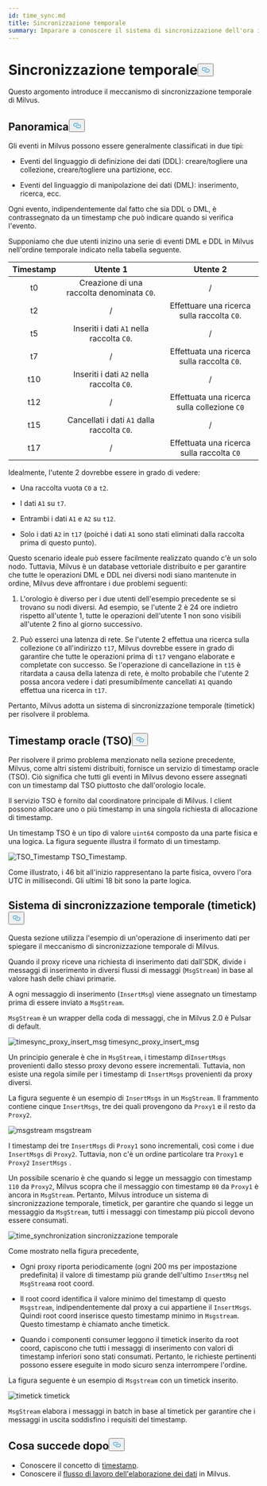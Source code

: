 ```yaml
---
id: time_sync.md
title: Sincronizzazione temporale
summary: Imparare a conoscere il sistema di sincronizzazione dell'ora in Milvus.
---
```

<h1 id="Time-Synchronization" class="common-anchor-header">Sincronizzazione temporale<button data-href="#Time-Synchronization" class="anchor-icon" translate="no">
      <svg translate="no"
        aria-hidden="true"
        focusable="false"
        height="20"
        version="1.1"
        viewBox="0 0 16 16"
        width="16"
      >
        <path
          fill="#0092E4"
          fill-rule="evenodd"
          d="M4 9h1v1H4c-1.5 0-3-1.69-3-3.5S2.55 3 4 3h4c1.45 0 3 1.69 3 3.5 0 1.41-.91 2.72-2 3.25V8.59c.58-.45 1-1.27 1-2.09C10 5.22 8.98 4 8 4H4c-.98 0-2 1.22-2 2.5S3 9 4 9zm9-3h-1v1h1c1 0 2 1.22 2 2.5S13.98 12 13 12H9c-.98 0-2-1.22-2-2.5 0-.83.42-1.64 1-2.09V6.25c-1.09.53-2 1.84-2 3.25C6 11.31 7.55 13 9 13h4c1.45 0 3-1.69 3-3.5S14.5 6 13 6z"
        ></path>
      </svg>
    </button></h1><p>Questo argomento introduce il meccanismo di sincronizzazione temporale di Milvus.</p>
<h2 id="Overview" class="common-anchor-header">Panoramica<button data-href="#Overview" class="anchor-icon" translate="no">
      <svg translate="no"
        aria-hidden="true"
        focusable="false"
        height="20"
        version="1.1"
        viewBox="0 0 16 16"
        width="16"
      >
        <path
          fill="#0092E4"
          fill-rule="evenodd"
          d="M4 9h1v1H4c-1.5 0-3-1.69-3-3.5S2.55 3 4 3h4c1.45 0 3 1.69 3 3.5 0 1.41-.91 2.72-2 3.25V8.59c.58-.45 1-1.27 1-2.09C10 5.22 8.98 4 8 4H4c-.98 0-2 1.22-2 2.5S3 9 4 9zm9-3h-1v1h1c1 0 2 1.22 2 2.5S13.98 12 13 12H9c-.98 0-2-1.22-2-2.5 0-.83.42-1.64 1-2.09V6.25c-1.09.53-2 1.84-2 3.25C6 11.31 7.55 13 9 13h4c1.45 0 3-1.69 3-3.5S14.5 6 13 6z"
        ></path>
      </svg>
    </button></h2><p>Gli eventi in Milvus possono essere generalmente classificati in due tipi:</p>
<ul>
<li><p>Eventi del linguaggio di definizione dei dati (DDL): creare/togliere una collezione, creare/togliere una partizione, ecc.</p></li>
<li><p>Eventi del linguaggio di manipolazione dei dati (DML): inserimento, ricerca, ecc.</p></li>
</ul>
<p>Ogni evento, indipendentemente dal fatto che sia DDL o DML, è contrassegnato da un timestamp che può indicare quando si verifica l'evento.</p>
<p>Supponiamo che due utenti inizino una serie di eventi DML e DDL in Milvus nell'ordine temporale indicato nella tabella seguente.</p>
<table>
<thead>
<tr><th style="text-align:center">Timestamp</th><th style="text-align:center">Utente 1</th><th style="text-align:center">Utente 2</th></tr>
</thead>
<tbody>
<tr><td style="text-align:center">t0</td><td style="text-align:center">Creazione di una raccolta denominata <code translate="no">C0</code>.</td><td style="text-align:center">/</td></tr>
<tr><td style="text-align:center">t2</td><td style="text-align:center">/</td><td style="text-align:center">Effettuare una ricerca sulla raccolta <code translate="no">C0</code>.</td></tr>
<tr><td style="text-align:center">t5</td><td style="text-align:center">Inseriti i dati <code translate="no">A1</code> nella raccolta <code translate="no">C0</code>.</td><td style="text-align:center">/</td></tr>
<tr><td style="text-align:center">t7</td><td style="text-align:center">/</td><td style="text-align:center">Effettuata una ricerca sulla raccolta <code translate="no">C0</code>.</td></tr>
<tr><td style="text-align:center">t10</td><td style="text-align:center">Inseriti i dati <code translate="no">A2</code> nella raccolta <code translate="no">C0</code>.</td><td style="text-align:center">/</td></tr>
<tr><td style="text-align:center">t12</td><td style="text-align:center">/</td><td style="text-align:center">Effettuata una ricerca sulla collezione <code translate="no">C0</code></td></tr>
<tr><td style="text-align:center">t15</td><td style="text-align:center">Cancellati i dati <code translate="no">A1</code> dalla raccolta <code translate="no">C0</code>.</td><td style="text-align:center">/</td></tr>
<tr><td style="text-align:center">t17</td><td style="text-align:center">/</td><td style="text-align:center">Effettuata una ricerca sulla raccolta <code translate="no">C0</code></td></tr>
</tbody>
</table>
<p>Idealmente, l'utente 2 dovrebbe essere in grado di vedere:</p>
<ul>
<li><p>Una raccolta vuota <code translate="no">C0</code> a <code translate="no">t2</code>.</p></li>
<li><p>I dati <code translate="no">A1</code> su <code translate="no">t7</code>.</p></li>
<li><p>Entrambi i dati <code translate="no">A1</code> e <code translate="no">A2</code> su <code translate="no">t12</code>.</p></li>
<li><p>Solo i dati <code translate="no">A2</code> in <code translate="no">t17</code> (poiché i dati <code translate="no">A1</code> sono stati eliminati dalla raccolta prima di questo punto).</p></li>
</ul>
<p>Questo scenario ideale può essere facilmente realizzato quando c'è un solo nodo. Tuttavia, Milvus è un database vettoriale distribuito e per garantire che tutte le operazioni DML e DDL nei diversi nodi siano mantenute in ordine, Milvus deve affrontare i due problemi seguenti:</p>
<ol>
<li><p>L'orologio è diverso per i due utenti dell'esempio precedente se si trovano su nodi diversi. Ad esempio, se l'utente 2 è 24 ore indietro rispetto all'utente 1, tutte le operazioni dell'utente 1 non sono visibili all'utente 2 fino al giorno successivo.</p></li>
<li><p>Può esserci una latenza di rete. Se l'utente 2 effettua una ricerca sulla collezione <code translate="no">C0</code> all'indirizzo <code translate="no">t17</code>, Milvus dovrebbe essere in grado di garantire che tutte le operazioni prima di <code translate="no">t17</code> vengano elaborate e completate con successo. Se l'operazione di cancellazione in <code translate="no">t15</code> è ritardata a causa della latenza di rete, è molto probabile che l'utente 2 possa ancora vedere i dati presumibilmente cancellati <code translate="no">A1</code> quando effettua una ricerca in <code translate="no">t17</code>.</p></li>
</ol>
<p>Pertanto, Milvus adotta un sistema di sincronizzazione temporale (timetick) per risolvere il problema.</p>
<h2 id="Timestamp-oracle-TSO" class="common-anchor-header">Timestamp oracle (TSO)<button data-href="#Timestamp-oracle-TSO" class="anchor-icon" translate="no">
      <svg translate="no"
        aria-hidden="true"
        focusable="false"
        height="20"
        version="1.1"
        viewBox="0 0 16 16"
        width="16"
      >
        <path
          fill="#0092E4"
          fill-rule="evenodd"
          d="M4 9h1v1H4c-1.5 0-3-1.69-3-3.5S2.55 3 4 3h4c1.45 0 3 1.69 3 3.5 0 1.41-.91 2.72-2 3.25V8.59c.58-.45 1-1.27 1-2.09C10 5.22 8.98 4 8 4H4c-.98 0-2 1.22-2 2.5S3 9 4 9zm9-3h-1v1h1c1 0 2 1.22 2 2.5S13.98 12 13 12H9c-.98 0-2-1.22-2-2.5 0-.83.42-1.64 1-2.09V6.25c-1.09.53-2 1.84-2 3.25C6 11.31 7.55 13 9 13h4c1.45 0 3-1.69 3-3.5S14.5 6 13 6z"
        ></path>
      </svg>
    </button></h2><p>Per risolvere il primo problema menzionato nella sezione precedente, Milvus, come altri sistemi distribuiti, fornisce un servizio di timestamp oracle (TSO). Ciò significa che tutti gli eventi in Milvus devono essere assegnati con un timestamp dal TSO piuttosto che dall'orologio locale.</p>
<p>Il servizio TSO è fornito dal coordinatore principale di Milvus. I client possono allocare uno o più timestamp in una singola richiesta di allocazione di timestamp.</p>
<p>Un timestamp TSO è un tipo di valore <code translate="no">uint64</code> composto da una parte fisica e una logica. La figura seguente illustra il formato di un timestamp.</p>
<p>
  
   <span class="img-wrapper"> <img translate="no" src="/docs/v2.5.x/assets/TSO_Timestamp.png" alt="TSO_Timestamp" class="doc-image" id="tso_timestamp" />
   </span> <span class="img-wrapper"> <span>TSO_Timestamp</span>. </span></p>
<p>Come illustrato, i 46 bit all'inizio rappresentano la parte fisica, ovvero l'ora UTC in millisecondi. Gli ultimi 18 bit sono la parte logica.</p>
<h2 id="Time-synchronization-system-timetick" class="common-anchor-header">Sistema di sincronizzazione temporale (timetick)<button data-href="#Time-synchronization-system-timetick" class="anchor-icon" translate="no">
      <svg translate="no"
        aria-hidden="true"
        focusable="false"
        height="20"
        version="1.1"
        viewBox="0 0 16 16"
        width="16"
      >
        <path
          fill="#0092E4"
          fill-rule="evenodd"
          d="M4 9h1v1H4c-1.5 0-3-1.69-3-3.5S2.55 3 4 3h4c1.45 0 3 1.69 3 3.5 0 1.41-.91 2.72-2 3.25V8.59c.58-.45 1-1.27 1-2.09C10 5.22 8.98 4 8 4H4c-.98 0-2 1.22-2 2.5S3 9 4 9zm9-3h-1v1h1c1 0 2 1.22 2 2.5S13.98 12 13 12H9c-.98 0-2-1.22-2-2.5 0-.83.42-1.64 1-2.09V6.25c-1.09.53-2 1.84-2 3.25C6 11.31 7.55 13 9 13h4c1.45 0 3-1.69 3-3.5S14.5 6 13 6z"
        ></path>
      </svg>
    </button></h2><p>Questa sezione utilizza l'esempio di un'operazione di inserimento dati per spiegare il meccanismo di sincronizzazione temporale di Milvus.</p>
<p>Quando il proxy riceve una richiesta di inserimento dati dall'SDK, divide i messaggi di inserimento in diversi flussi di messaggi (<code translate="no">MsgStream</code>) in base al valore hash delle chiavi primarie.</p>
<p>A ogni messaggio di inserimento (<code translate="no">InsertMsg</code>) viene assegnato un timestamp prima di essere inviato a <code translate="no">MsgStream</code>.</p>
<div class="alert note">
  <code translate="no">MsgStream</code> è un wrapper della coda di messaggi, che in Milvus 2.0 è Pulsar di default.</div>
<p>
  
   <span class="img-wrapper"> <img translate="no" src="/docs/v2.5.x/assets/timesync_proxy_insert_msg.png" alt="timesync_proxy_insert_msg" class="doc-image" id="timesync_proxy_insert_msg" />
   </span> <span class="img-wrapper"> <span>timesync_proxy_insert_msg</span> </span></p>
<p>Un principio generale è che in <code translate="no">MsgStream</code>, i timestamp di<code translate="no">InsertMsgs</code> provenienti dallo stesso proxy devono essere incrementali. Tuttavia, non esiste una regola simile per i timestamp di <code translate="no">InsertMsgs</code> provenienti da proxy diversi.</p>
<p>La figura seguente è un esempio di <code translate="no">InsertMsgs</code> in un <code translate="no">MsgStream</code>. Il frammento contiene cinque <code translate="no">InsertMsgs</code>, tre dei quali provengono da <code translate="no">Proxy1</code> e il resto da <code translate="no">Proxy2</code>.</p>
<p>
  
   <span class="img-wrapper"> <img translate="no" src="/docs/v2.5.x/assets/msgstream.png" alt="msgstream" class="doc-image" id="msgstream" />
   </span> <span class="img-wrapper"> <span>msgstream</span> </span></p>
<p>I timestamp dei tre <code translate="no">InsertMsgs</code> di <code translate="no">Proxy1</code> sono incrementali, così come i due <code translate="no">InsertMsgs</code> di <code translate="no">Proxy2</code>. Tuttavia, non c'è un ordine particolare tra <code translate="no">Proxy1</code> e <code translate="no">Proxy2</code> <code translate="no">InsertMsgs</code> .</p>
<p>Un possibile scenario è che quando si legge un messaggio con timestamp <code translate="no">110</code> da <code translate="no">Proxy2</code>, Milvus scopra che il messaggio con timestamp <code translate="no">80</code> da <code translate="no">Proxy1</code> è ancora in <code translate="no">MsgStream</code>. Pertanto, Milvus introduce un sistema di sincronizzazione temporale, timetick, per garantire che quando si legge un messaggio da <code translate="no">MsgStream</code>, tutti i messaggi con timestamp più piccoli devono essere consumati.</p>
<p>
  
   <span class="img-wrapper"> <img translate="no" src="/docs/v2.5.x/assets/time_synchronization.png" alt="time_synchronization" class="doc-image" id="time_synchronization" />
   </span> <span class="img-wrapper"> <span>sincronizzazione temporale</span> </span></p>
<p>Come mostrato nella figura precedente,</p>
<ul>
<li><p>Ogni proxy riporta periodicamente (ogni 200 ms per impostazione predefinita) il valore di timestamp più grande dell'ultimo <code translate="no">InsertMsg</code> nel <code translate="no">MsgStream</code>a root coord.</p></li>
<li><p>Il root coord identifica il valore minimo del timestamp di questo <code translate="no">Msgstream</code>, indipendentemente dal proxy a cui appartiene il <code translate="no">InsertMsgs</code>. Quindi root coord inserisce questo timestamp minimo in <code translate="no">Msgstream</code>. Questo timestamp è chiamato anche timetick.</p></li>
<li><p>Quando i componenti consumer leggono il timetick inserito da root coord, capiscono che tutti i messaggi di inserimento con valori di timestamp inferiori sono stati consumati. Pertanto, le richieste pertinenti possono essere eseguite in modo sicuro senza interrompere l'ordine.</p></li>
</ul>
<p>La figura seguente è un esempio di <code translate="no">Msgstream</code> con un timetick inserito.</p>
<p>
  
   <span class="img-wrapper"> <img translate="no" src="/docs/v2.5.x/assets/timetick.png" alt="timetick" class="doc-image" id="timetick" />
   </span> <span class="img-wrapper"> <span>timetick</span> </span></p>
<p><code translate="no">MsgStream</code> elabora i messaggi in batch in base al timetick per garantire che i messaggi in uscita soddisfino i requisiti del timestamp.</p>
<h2 id="Whats-next" class="common-anchor-header">Cosa succede dopo<button data-href="#Whats-next" class="anchor-icon" translate="no">
      <svg translate="no"
        aria-hidden="true"
        focusable="false"
        height="20"
        version="1.1"
        viewBox="0 0 16 16"
        width="16"
      >
        <path
          fill="#0092E4"
          fill-rule="evenodd"
          d="M4 9h1v1H4c-1.5 0-3-1.69-3-3.5S2.55 3 4 3h4c1.45 0 3 1.69 3 3.5 0 1.41-.91 2.72-2 3.25V8.59c.58-.45 1-1.27 1-2.09C10 5.22 8.98 4 8 4H4c-.98 0-2 1.22-2 2.5S3 9 4 9zm9-3h-1v1h1c1 0 2 1.22 2 2.5S13.98 12 13 12H9c-.98 0-2-1.22-2-2.5 0-.83.42-1.64 1-2.09V6.25c-1.09.53-2 1.84-2 3.25C6 11.31 7.55 13 9 13h4c1.45 0 3-1.69 3-3.5S14.5 6 13 6z"
        ></path>
      </svg>
    </button></h2><ul>
<li>Conoscere il concetto di <a href="/docs/it/timestamp.md">timestamp</a>.</li>
<li>Conoscere il <a href="/docs/it/data_processing.md">flusso di lavoro dell'elaborazione dei dati</a> in Milvus.</li>
</ul>
